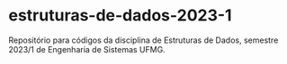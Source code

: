 # estruturas-de-dados-2023-1
Repositório para códigos da disciplina de Estruturas de Dados, semestre 2023/1 de Engenharia de Sistemas UFMG.
